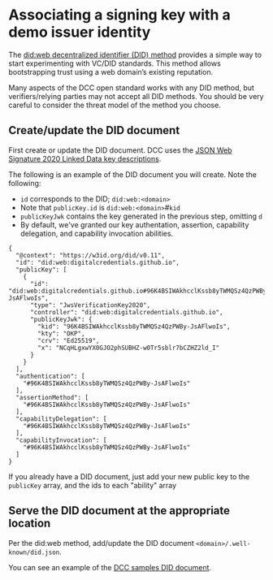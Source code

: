 # Associating a signing key with a demo issuer identity

The [did:web decentralized identifier (DID) method](https://w3c-ccg.github.io/did-method-web/) provides a simple way to start experimenting with VC/DID standards. This method allows bootstrapping trust using a web domain’s existing reputation.

Many aspects of the DCC open standard works with any DID method, but verifiers/relying parties may not accept all DID methods. You should be very careful to consider the threat model of the method you choose.


## Create/update the DID document

First create or update the DID document. DCC uses the [JSON Web Signature 2020 Linked Data key descriptions](https://w3c-ccg.github.io/ld-cryptosuite-registry/#jsonwebsignature2020).

The following is an example of the DID document you will create. Note the following:
- `id` corresponds to the DID; `did:web:<domain>`
- Note that `publicKey.id` is `did:web:<domain>`#`kid`
- `publicKeyJwk` contains the key generated in the previous step, omitting `d`
- By default, we've granted our key authentation, assertion, capability delegation, and capability invocation abilities.

```
{
  "@context": "https://w3id.org/did/v0.11",
  "id": "did:web:digitalcredentials.github.io",
  "publicKey": [
    {
      "id": "did:web:digitalcredentials.github.io#96K4BSIWAkhcclKssb8yTWMQSz4QzPWBy-JsAFlwoIs",
      "type": "JwsVerificationKey2020",
      "controller": "did:web:digitalcredentials.github.io",
      "publicKeyJwk": {
        "kid": "96K4BSIWAkhcclKssb8yTWMQSz4QzPWBy-JsAFlwoIs",
        "kty": "OKP",
        "crv": "Ed25519",
        "x": "NCqHLgxwYX0GJO2phSUBHZ-w0Tr5sblr7bCZHZ2ld_I"
      }
    }
  ],
  "authentication": [
    "#96K4BSIWAkhcclKssb8yTWMQSz4QzPWBy-JsAFlwoIs"
  ],
  "assertionMethod": [
    "#96K4BSIWAkhcclKssb8yTWMQSz4QzPWBy-JsAFlwoIs"
  ],
  "capabilityDelegation": [
    "#96K4BSIWAkhcclKssb8yTWMQSz4QzPWBy-JsAFlwoIs"
  ],
  "capabilityInvocation": [
    "#96K4BSIWAkhcclKssb8yTWMQSz4QzPWBy-JsAFlwoIs"
  ]
}
```

If you already have a DID document, just add your new public key to the `publicKey` array, and the ids to each "ability" array 

## Serve the DID document at the appropriate location

Per the did:web method, add/update the DID document `<domain>/.well-known/did.json`.

You can see an example of the [DCC samples DID document](https://digitalcredentials.github.io/samples/.well-known/did.json).

